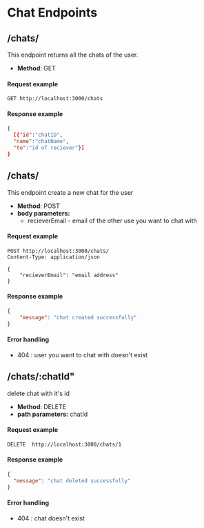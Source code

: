 # Chat Endpoints

##  /chats/
This endpoint returns all the chats of the user.
* **Method**: GET
#### **Request example**
``` http
GET http://localhost:3000/chats
```
#### **Response example**
``` json
{
  [{"id":"chatID",
  "name":"chatName",
  "to":"id of reciever"}]
}
```

##  /chats/
This endpoint create a new chat for the user
* **Method**: POST
*  **body parameters:** 
    * recieverEmail - email of the other use you want to chat with
#### **Request example**
``` http
POST http://localhost:3000/chats/
Content-Type: application/json

{
    "recieverEmail": "email address"
}
```
#### **Response example**
``` json
{
    "message": "chat created successfully"
}
```
#### **Error handling**
* 404 : user you want to chat with doesn't exist


##  /chats/:chatId"
delete chat with it's id
* **Method**: DELETE
*  **path parameters:** chatId
    
#### **Request example**
``` http
DELETE  http://localhost:3000/chats/1
```
#### **Response example**
``` json
{
  "message": "chat deleted successfully"
}
```
#### **Error handling**
* 404 : chat doesn't exist